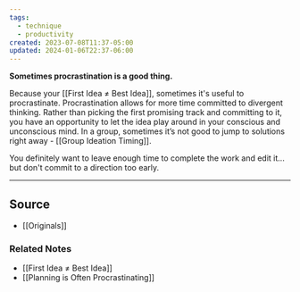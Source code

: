 ```yaml
---
tags:
  - technique
  - productivity
created: 2023-07-08T11:37-05:00
updated: 2024-01-06T22:37-06:00
---
```

**Sometimes procrastination is a good thing.**

Because your [[First Idea ≠ Best Idea]], sometimes it's useful to procrastinate. Procrastination allows for more time committed to divergent thinking. Rather than picking the first promising track and committing to it, you have an opportunity to let the idea play around in your conscious and unconscious mind. In a group, sometimes it’s not good to jump to solutions right away - [[Group Ideation Timing]].

You definitely want to leave enough time to complete the work and edit it... but don't commit to a direction too early. 

---

## Source
- [[Originals]]

### Related Notes
- [[First Idea ≠ Best Idea]] 
- [[Planning is Often Procrastinating]]